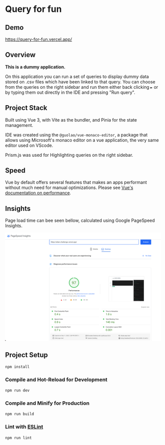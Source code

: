 # Query for fun

## Demo

https://query-for-fun.vercel.app/

## Overview

**This is a dummy application.**

On this application you can run a set of queries to display dummy data stored on .csv files which have been linked to that query. You can choose from the queries on the right sidebar and run them either back clicking `►` or by typing them out directly in the IDE and pressing "Run query".

## Project Stack

Built using Vue 3, with Vite as the bundler, and Pinia for the state management.

IDE was created using the `@guolao/vue-monaco-editor`, a package that allows using Microsoft's monaco editor on a vue application, the very same editor used on VScode.

Prism.js was used for Highlighting queries on the right sidebar.

## Speed

Vue by default offers several features that makes an apps performant without much need for manual optimizations. Please see [Vue's documentation on performance](https://vuejs.org/guide/best-practices/performance.html).

## Insights

Page load time can bee seen bellow, calculated using Google PageSpeed Insights.

![Insights](./README/insight.png)

## Project Setup

```sh
npm install
```

### Compile and Hot-Reload for Development

```sh
npm run dev
```

### Compile and Minify for Production

```sh
npm run build
```

### Lint with [ESLint](https://eslint.org/)

```sh
npm run lint
```
